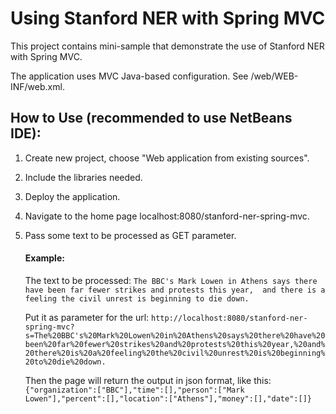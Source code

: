 # Using Stanford NER with Spring MVC


This project contains mini-sample that demonstrate the use of Stanford NER with Spring MVC. 

The application uses MVC Java-based configuration. See /web/WEB-INF/web.xml.

## How to Use (recommended to use NetBeans IDE):
1. Create new project, choose "Web application from existing sources".
2. Include the libraries needed.
3. Deploy the application. 
4. Navigate to the home page localhost:8080/stanford-ner-spring-mvc.
5. Pass some text to be processed as GET parameter.
        
    #### Example:

    The text to be processed: 
    `The BBC's Mark Lowen in Athens says there have been far fewer strikes and protests this year, 
    and there is a feeling the civil unrest is beginning to die down.`
    
    Put it as parameter for the url:
    `http://localhost:8080/stanford-ner-spring-mvc?s=The%20BBC's%20Mark%20Lowen%20in%20Athens%20says%20there%20have%20been%20far%20fewer%20strikes%20and%20protests%20this%20year,%20and%20there%20is%20a%20feeling%20the%20civil%20unrest%20is%20beginning%20to%20die%20down.` 
    
    Then the page will return the output in json format, like this: 
    `{"organization":["BBC"],"time":[],"person":["Mark Lowen"],"percent":[],"location":["Athens"],"money":[],"date":[]}`



